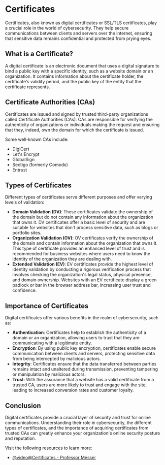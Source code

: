 # Certificates

Certificates, also known as digital certificates or SSL/TLS certificates, play a crucial role in the world of cybersecurity. They help secure communications between clients and servers over the internet, ensuring that sensitive data remains confidential and protected from prying eyes.

## What is a Certificate?

A digital certificate is an electronic document that uses a digital signature to bind a public key with a specific identity, such as a website domain or an organization. It contains information about the certificate holder, the certificate's validity period, and the public key of the entity that the certificate represents.

## Certificate Authorities (CAs)

Certificates are issued and signed by trusted third-party organizations called Certificate Authorities (CAs). CAs are responsible for verifying the authenticity of organizations or individuals making the request and ensuring that they, indeed, own the domain for which the certificate is issued.

Some well-known CAs include:

- DigiCert
- Let's Encrypt
- GlobalSign
- Sectigo (formerly Comodo)
- Entrust

## Types of Certificates

Different types of certificates serve different purposes and offer varying levels of validation:

- **Domain Validation (DV)**: These certificates validate the ownership of the domain but do not contain any information about the organization that owns it. DV certificates offer a basic level of security and are suitable for websites that don't process sensitive data, such as blogs or portfolio sites.
- **Organization Validation (OV)**: OV certificates verify the ownership of the domain and contain information about the organization that owns it. This type of certificate provides an enhanced level of trust and is recommended for business websites where users need to know the identity of the organization they are dealing with.
- **Extended Validation (EV)**: EV certificates provide the highest level of identity validation by conducting a rigorous verification process that involves checking the organization's legal status, physical presence, and domain ownership. Websites with an EV certificate display a green padlock or bar in the browser address bar, increasing user trust and confidence.

## Importance of Certificates

Digital certificates offer various benefits in the realm of cybersecurity, such as:

- **Authentication**: Certificates help to establish the authenticity of a domain or an organization, allowing users to trust that they are communicating with a legitimate entity.
- **Encryption**: By using public key encryption, certificates enable secure communication between clients and servers, protecting sensitive data from being intercepted by malicious actors.
- **Integrity**: Certificates ensure that the data transferred between parties remains intact and unaltered during transmission, preventing tampering or manipulation by malicious actors.
- **Trust**: With the assurance that a website has a valid certificate from a trusted CA, users are more likely to trust and engage with the site, leading to increased conversion rates and customer loyalty.

## Conclusion

Digital certificates provide a crucial layer of security and trust for online communications. Understanding their role in cybersecurity, the different types of certificates, and the importance of acquiring certificates from trusted CAs can greatly enhance your organization's online security posture and reputation.

Visit the following resources to learn more:

- [@video@Certificates - Professor Messer](https://www.youtube.com/watch?v=cLa94BZH_9s)
